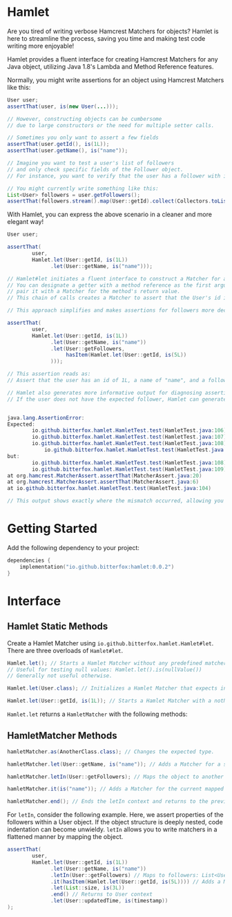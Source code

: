 # Hamlet

Are you tired of writing verbose Hamcrest Matchers for objects? Hamlet is here to streamline the process, saving you time and making test code writing more enjoyable!

Hamlet provides a fluent interface for creating Hamcrest Matchers for any Java object, utilizing Java 1.8's Lambda and Method Reference features.

Normally, you might write assertions for an object using Hamcrest Matchers like this:

```java
User user;
assertThat(user, is(new User(...)));

// However, constructing objects can be cumbersome
// due to large constructors or the need for multiple setter calls.

// Sometimes you only want to assert a few fields
assertThat(user.getId(), is(1L));
assertThat(user.getName(), is("name"));

// Imagine you want to test a user's list of followers
// and only check specific fields of the Follower object.
// For instance, you want to verify that the user has a follower with id=5.

// You might currently write something like this:
List<User> followers = user.getFollowers();
assertThat(followers.stream().map(User::getId).collect(Collectors.toList()), hasItem(is(5L)));
```

With Hamlet, you can express the above scenario in a cleaner and more elegant way!

```java
User user;

assertThat(
        user,
        Hamlet.let(User::getId, is(1L))
              .let(User::getName, is("name")));

// Hamlet#let initiates a fluent interface to construct a Matcher for an object.
// You can designate a getter with a method reference as the first argument and
// pair it with a Matcher for the method's return value.
// This chain of calls creates a Matcher to assert that the User's id is 1L and name is "name".

// This approach simplifies and makes assertions for followers more declarative.

assertThat(
        user,
        Hamlet.let(User::getId, is(1L))
              .let(User::getName, is("name"))
              .let(User::getFollowers,
                   hasItem(Hamlet.let(User::getId, is(5L))
              )));

// This assertion reads as:
// Assert that the user has an id of 1L, a name of "name", and a follower with an id of 5L.

// Hamlet also generates more informative output for diagnosing assertion failures.
// If the user does not have the expected follower, Hamlet can generate a description like the following:


java.lang.AssertionError:
Expected:
        io.github.bitterfox.hamlet.HamletTest.test(HamletTest.java:106) is <1L>
        io.github.bitterfox.hamlet.HamletTest.test(HamletTest.java:107) is "name"
        io.github.bitterfox.hamlet.HamletTest.test(HamletTest.java:108) a collection containing
            io.github.bitterfox.hamlet.HamletTest.test(HamletTest.java:109) is <5L>]
but:
        io.github.bitterfox.hamlet.HamletTest.test(HamletTest.java:108) mismatches were: [
        io.github.bitterfox.hamlet.HamletTest.test(HamletTest.java:109) was <90L>]
at org.hamcrest.MatcherAssert.assertThat(MatcherAssert.java:20)
at org.hamcrest.MatcherAssert.assertThat(MatcherAssert.java:6)
at io.github.bitterfox.hamlet.HamletTest.test(HamletTest.java:104)

// This output shows exactly where the mismatch occurred, allowing you to quickly navigate to the code from your IDE's output panel.
```

# Getting Started

Add the following dependency to your project:
```kotlin
dependencies {
    implementation("io.github.bitterfox:hamlet:0.0.2")
}
```

# Interface

## Hamlet Static Methods
Create a Hamlet Matcher using `io.github.bitterfox.hamlet.Hamlet#let`. There are three overloads of `Hamlet#let`.

```java
Hamlet.let(); // Starts a Hamlet Matcher without any predefined matcher.
// Useful for testing null values: Hamlet.let().is(nullValue())
// Generally not useful otherwise.

Hamlet.let(User.class); // Initializes a Hamlet Matcher that expects instances of the specified class, i.e. expect non null.

Hamlet.let(User::getId, is(1L)); // Starts a Hamlet Matcher with a notNullValue Matcher, a specified Function, and a Matcher.
```

`Hamlet.let` returns a `HamletMatcher` with the following methods:

## HamletMatcher Methods
```java
hamletMatcher.as(AnotherClass.class); // Changes the expected type.

hamletMatcher.let(User::getName, is("name")); // Adds a Matcher for a specific getter.

hamletMatcher.letIn(User::getFollowers); // Maps the object to another type and allows for continued Matcher addition for the type.

hamletMatcher.it(is("name")); // Adds a Matcher for the current mapped value.

hamletMatcher.end(); // Ends the letIn context and returns to the previous mapping.
```

For `letIn`, consider the following example. Here, we assert properties of the followers within a User object. If the object structure is deeply nested, code indentation can become unwieldy. `letIn` allows you to write matchers in a flattened manner by mapping the object.

```java
assertThat(
        user,
        Hamlet.let(User::getId, is(1L))
              .let(User::getName, is("name"))
              .letIn(User::getFollowers) // Maps to followers: List<User>
              .it(hasItem(Hamlet.let(User::getId, is(5L)))) // Adds a Matcher for User::getFollowers
              .let(List::size, is(3L))
              .end() // Returns to User context
              .let(User::updatedTime, is(timestamp))
);
```

